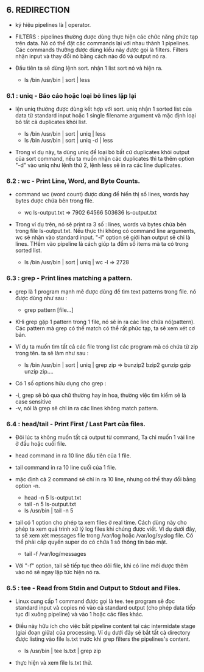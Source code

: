 ## 6. REDIRECTION
- ký hiệu pipelines là | operator. 
- FILTERS : pipelines thường được dùng thực hiện các chức năng phức tạp trên data. Nó có thể đặt các commands lại với nhau thành 1 pipelines. Các commands thường được dùng kiểu này được gọi là filters. Filters nhận input và thay đổi nó bằng cách nào đó và output nó ra.
- Đầu tiên ta sẽ dùng lệnh sort. nhận 1 list sort nó và hiện ra.

	+ ls /bin /usr/bin | sort | less


### 6.1 : uniq - Báo cáo hoặc loại bỏ lines lặp lại
-  lện uniq thường được dùng kết hợp với sort. uniq nhận 1 sorted list của data từ standard input hoặc 1 single filename argument và mặc định loại bỏ tất cả duplicates khỏi list.
	
	+ ls /bin /usr/bin | sort | uniq | less
	+ ls /bin /usr/bin | sort | uniq -d | less
- Trong ví dụ này, ta dùng uniq để loại bỏ bất cứ duplicates khỏi output của sort command, nếu ta muốn nhận các duplicates thì ta thêm option "-d" vào uniq như lệnh thứ 2, lệnh less sẽ in ra các line duplicates.


### 6.2 : wc - Print Line, Word, and Byte Counts.
- command wc (word count) được dùng để hiển thị số lines, words hay bytes được chứa bên trong file. 

	+ wc ls-output.txt
	=> 7902 64566 503636 ls-output.txt

- Trong ví dụ trên, nó sẽ print ra 3 số : lines, words và bytes chứa bên trong file ls-output.txt. Nếu thực thi không có command line arguments, wc sẽ nhận vào standard input. "-l" option sẽ giới hạn output sẽ chỉ là lines. THêm vào pipeline là cách giúp ta đếm số items mà ta có trong sorted list.

	+ ls /bin /usr/bin | sort | uniq | wc -l
	=> 2728


### 6.3 : grep - Print lines matching a pattern.
- grep là 1 program mạnh mẽ được dùng để tìm text patterns trong file. nó được dùng như sau : 

	+ grep pattern [file...]


- KHi grep gặp 1 pattern trong 1 file, nó sẽ in ra các line chứa nó(pattern). Các pattern mà grep có thể match có thể rất phức tạp, ta sẽ xem xét cơ bản.
- Ví dụ ta muốn tìm tất cả các file trong list các program mà có chứa từ zip trong tên. ta sẽ làm như sau : 

	+ ls /bin /usr/bin | sort | uniq | grep zip
	=> bunzip2
	   bzip2
	   gunzip
	   gzip
	   unzip
	   zip....

	   
- Có 1 số options hữu dụng cho grep :
* -i, grep sẽ bỏ qua chữ thường hay in hoa, thường việc tìm kiếm sẽ là case sensitive
* -v, nói là grep sẽ chỉ in ra các lines không match pattern.


### 6.4 : head/tail - Print First / Last Part của files.
- Đôi lúc ta không muốn tất cả output từ command, Ta chỉ muốn 1 vài line ở đầu hoặc cuối file. 
- head command in ra 10 line đầu tiên của 1 file.
- tail command in ra 10 line cuối của 1 file.
- mặc định cả 2 command sẽ chỉ in ra 10 line, nhưng có thể thay đổi bằng option -n.

	+ head -n 5 ls-output.txt
	+ tail -n 5 ls-output.txt
	+ ls /usr/bin | tail -n 5
	

- tail có 1 option cho phép ta xem files ở real time. Cách dùng này cho phép ta xem quá trình xử lý log files khi chúng được viết. Ví dụ dưới đây, ta sẽ xem xét messages file trong /var/log hoặc /var/log/syslog file. Có thể phải cấp quyền super do có chứa 1 số thông tin bảo mật.

	+ tail -f /var/log/messages
	
- Với "-f" option, tail sẽ tiếp tục theo dõi file, khi có line mới được thêm vào nó sẽ ngay lập tức hiện nó ra.


### 6.5 : tee - Read from Stdin and Output to Stdout and Files.
- Linux cung cấp 1 command được gọi là tee. tee program sẽ đọc standard input và copies nó vào cả standard output (cho phép data tiếp tục đi xuông pipeline) và vào 1 hoặc các files khác. 
- Điều này hữu ích cho việc bắt pipeline content tại các intermidate stage (giai đoạn giữa) của processing. Ví dụ dưới đây sẽ bắt tất cả directory được listing vào file ls.txt trước khi grep filters the pipelines's content.

	+ ls /usr/bin | tee ls.txt | grep zip


- thực hiện và xem file ls.txt thử.








